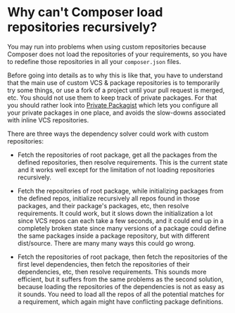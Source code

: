 # Why can't Composer load repositories recursively?

You may run into problems when using custom repositories because Composer does
not load the repositories of your requirements, so you have to redefine those
repositories in all your `composer.json` files.

Before going into details as to why this is like that, you have to understand
that the main use of custom VCS & package repositories is to temporarily try
some things, or use a fork of a project until your pull request is merged, etc.
You should not use them to keep track of private packages. For that you should
rather look into [Private Packagist](https://packagist.com) which lets you
configure all your private packages in one place, and avoids the slow-downs
associated with inline VCS repositories.

There are three ways the dependency solver could work with custom repositories:

- Fetch the repositories of root package, get all the packages from the defined
repositories, then resolve requirements. This is the current state and it works well
except for the limitation of not loading repositories recursively.

- Fetch the repositories of root package, while initializing packages from the
defined repos, initialize recursively all repos found in those packages, and
their package's packages, etc, then resolve requirements. It could work, but it
slows down the initialization a lot since VCS repos can each take a few seconds,
and it could end up in a completely broken state since many versions of a package
could define the same packages inside a package repository, but with different
dist/source. There are many many ways this could go wrong.

- Fetch the repositories of root package, then fetch the repositories of the
first level dependencies, then fetch the repositories of their dependencies, etc,
then resolve requirements. This sounds more efficient, but it suffers from the
same problems as the second solution, because loading the repositories of the
dependencies is not as easy as it sounds. You need to load all the repos of all
the potential matches for a requirement, which again might have conflicting
package definitions.
